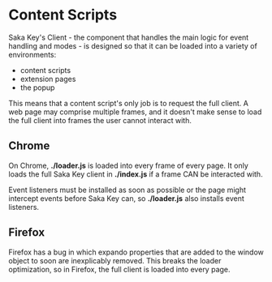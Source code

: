 # Content Scripts

Saka Key's Client - the component that handles the main logic for event handling and modes - is designed so that it can be loaded into a variety of environments:

* content scripts
* extension pages
* the popup

This means that a content script's only job is to request the full client. A web page may comprise multiple frames, and it doesn't make sense to load the full client into frames the user cannot interact with.

## Chrome

On Chrome, **./loader.js** is loaded into every frame of every page. It only loads the full Saka Key client in **./index.js** if a frame CAN be interacted with.

Event listeners must be installed as soon as possible or the page might intercept events before Saka Key can, so **./loader.js** also installs event listeners.

## Firefox

Firefox has a bug in which expando properties that are added to the window object to soon are inexplicably removed. This breaks the loader optimization, so in Firefox, the full client is loaded into every page.
